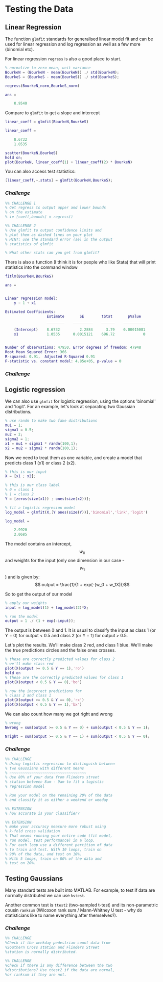  # Testing the Data

## Linear Regression

The function `glmfit` standards for generalised linear model fit and can be used for linear regression and log regression as well as a few more (binomial etc).

For linear regression `regress` is also a good place to start.

``` Matlab
% normalize to zero mean, unit variance
BourkeN = (BourkeN - mean(BourkeN)) ./ std(BourkeN);
BourkeS = (BourkeS - mean(BourkeS)) ./ std(BourkeS);

regress(BourkeN_norm,BourkeS_norm)

ans =

    0.9540
```

Compare to `glmfit` to get a slope and intercept

``` Matlab
linear_coeff = glmfit(BourkeN,BourkeS)

linear_coeff =

    8.6732
    1.0535

scatter(BourkeN,BourkeS)
hold on;
plot(BourkeN, linear_coeff(1) + linear_coeff(2) * BourkeN)
```

You can also access test statistics:

```Matlab
[linear_coeff,~,stats] = glmfit(BourkeN,BourkeS);
```

### *Challenge*

``` Matlab
%% CHALLENGE 1
% Get regress to output upper and lower bounds 
% on the estimate
% ie [coeff,bounds] = regress()

%% CHALLENGE 2
% Use glmfit to output confidence limits and 
% plot them as dashed lines on your plot
% HINT: use the standard error (se) in the output
% statistics of glmfit

% What other stats can you get from glmfit?
```
There is also a function (I think it is for people who like Stata) that will print statistics into the command window

``` Matlab
fitlm(BourkeN,BourkeS)

ans = 


Linear regression model:
    y ~ 1 + x1

Estimated Coefficients:
                   Estimate       SE        tStat       pValue  
                   ________    _________    ______    __________

    (Intercept)    8.6732         2.2884      3.79    0.00015081
    x1             1.0535      0.0015121    696.72             0


Number of observations: 47950, Error degrees of freedom: 47948
Root Mean Squared Error: 366
R-squared: 0.91,  Adjusted R-Squared 0.91
F-statistic vs. constant model: 4.85e+05, p-value = 0
```

### *Challenge*


## Logistic regression

We can also use `glmfit` for logistic regression, using the options 'binomial' and 'logit'. For an example, let's look at separating two Gaussian distributions.

```Matlab
% use randn to make two fake distributions
mu1 = 1;
sigma1 = 0.5;
mu2 = 2;
sigma2 = 1;
x1 = mu1 + sigma1 * randn(100,1);
x2 = mu2 + sigma2 * randn(100,1);
```

Now we need to treat them as one variable, and create a model that predicts class 1 (x1) or class 2 (x2).

``` Matlab
% this is our input
X = [x1 ; x2];

% this is our class label
% 0 = class 1
% 1 = class 2
Y = [zeros(size(x1)) ; ones(size(x2))];

% fit a logistic regresion model
log_model = glmfit(X,[Y ones(size(Y))],'binomial','link','logit')

log_model =

   -2.9920
    2.0685
```

The model contains an intercept, $$w_0$$ and weights for the input (only one dimension in our case - $$w_1$$) and is given by:
$$ output = \frac{1}{1 + exp(-(w_0 + w_1X))}$$

So to get the output of our model
```Matlab
% apply our weights
input = log_model(1) + log_model(2)*X;

% run the model
output = 1 ./ (1 + exp(-input));
```

The output is between 0 and 1. It is usual to classify the input as class 1 (or Y = 0) for output < 0.5 and class 2 (or Y = 1) for output > 0.5. 

Let's plot the results. We'll make class 2 red, and class 1 blue. We'll make the true predictions circles and the false ones crosses.

``` Matlab
% these are correctly predicted values for class 2
% we'll make class red 
plot(X(output >= 0.5 & Y == 1),'ro')
hold on
% these are the correctly predicted values for class 1
plot(X(output < 0.5 & Y == 0),'bo')

% now the incorrect predictions for 
% class 2 and class 1
plot(X(output >= 0.5 & Y == 0),'rx')
plot(X(output < 0.5 & Y == 1),'bx')
```

We can also count how many we got right and wrong

``` Matlab
% wrong
Nwrong = sum(output >= 0.5 & Y == 0) + sum(output < 0.5 & Y == 1);

Nright = sum(output >= 0.5 & Y == 1) + sum(output < 0.5 & Y == 0);
```

### *Challenge*
``` Matlab
%% CHALLENGE
% Using logistic regression to distinguish between
% two Gaussians with different means 
% ~~~~~~~~~~~~~~~~~~~~~~~~~~~~~~~~~~~
% Use 80% of your data from Flinders street 
% station between 8am - 9am to fit a logistic
% regression model

% Run your model on the remaining 20% of the data
% and classify it as either a weekend or weeday

%% EXTENSION
% how accurate is your classifier?

%% EXTENSION
% make your accuracy measure more robust using
% k-fold cross validation
% That means running your entire code (fit model,
% run model, test performance) in a loop. 
% For each loop use a different partition of data
% to train and test. With 10 loops, train on 
% 90% of the data, and test on 10%.
% With 5 loops, train on 80% of the data and 
% test on 20%.

```

## Testing Gaussians
Many standard tests are built into MATLAB. For example, to test if data are normally distributed we can use `kstest`.

Another common test is `ttest2` (two-sampled t-test) and its non-parametric cousin `ranksum` (Wilcoxon rank sum / Mann-Whitney U test - why do statisticians like to name everything after themselves?).

### *Challenge*
``` Matlab
%% CHALLENGE
%Check if the weekday pedestrian count data from
%Southern Cross station and Flinders Street
%station is normally distributed.

%% CHALLENGE
%Check if there is any difference between the two
%distributions? Use ttest2 if the data are normal,
%or ranksum if they are not.
```